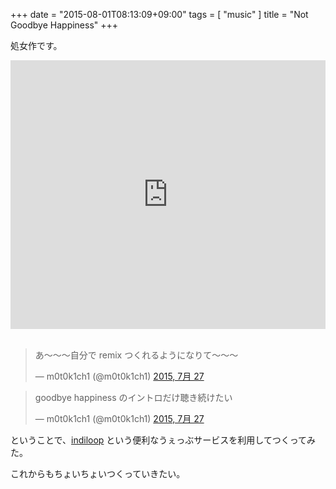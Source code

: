 +++
date = "2015-08-01T08:13:09+09:00"
tags = [ "music" ]
title = "Not Goodbye Happiness"
+++

処女作です。

<iframe width="100%" height="430" scrolling="no" frameborder="no" allowtransparency="true" src="https://www.indiloop.com/player/55b7087e08ea12fd64851e0f?layout=tall&color=rgb(255%2C%20255%2C%20255)&stems=false"></iframe>
<br /><br />

<!--more-->

<blockquote class="twitter-tweet" lang="ja"><p lang="ja" dir="ltr">あ〜〜〜自分で remix つくれるようになりて〜〜〜</p>&mdash; m0t0k1ch1 (@m0t0k1ch1) <a href="https://twitter.com/m0t0k1ch1/status/625491928692318208">2015, 7月 27</a></blockquote>
<script async src="//platform.twitter.com/widgets.js" charset="utf-8"></script>

<blockquote class="twitter-tweet" lang="ja"><p lang="ja" dir="ltr">goodbye happiness のイントロだけ聴き続けたい</p>&mdash; m0t0k1ch1 (@m0t0k1ch1) <a href="https://twitter.com/m0t0k1ch1/status/625695916662460417">2015, 7月 27</a></blockquote>
<script async src="//platform.twitter.com/widgets.js" charset="utf-8"></script>

ということで、[indiloop](https://www.indiloop.com) という便利なうぇっぶサービスを利用してつくってみた。

これからもちょいちょいつくっていきたい。
